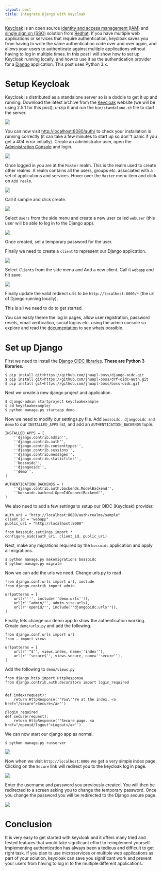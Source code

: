 ```yaml
---
layout: post
title: Integrate Django with Keycloak
---
```


[Keycloak](http://www.keycloak.org/) is an open source [identity and access management (IAM)](https://en.wikipedia.org/wiki/Identity_management) and [single sign on (SSO)](https://en.wikipedia.org/wiki/Single_sign-on) solution from [Redhat](https://www.redhat.com/). If you have multiple web applications or services that require authentication, keycloak saves you from having to write the same authentication code over and over again, and allows your users to authenticate against multiple applications without having to log in multiple times. In this post I will show how to set up Keycloak running locally, and how to use it as the authentication provider for a [Django](https://www.djangoproject.com/) application. This post uses Python 3.x.

# Setup Keycloak

Keycloak is distributed as a standalone server so is a doddle to get it up and running. Download the latest archive from the [Keycloak](http://www.keycloak.org/) website (we will be using 2.5.1 for this post), unzip it and run the `bin/standalone.sh` file to start the server. 

![](/images/Screen-Shot-2017-02-16-at-10-30-33.png)

You can now visit [http://localhost:8080/auth/](http://localhost:8080/auth/) to check your installation is running correctly (it can take a few minutes to start up so don''t panic if you get a 404 error initially). Create an administrator user, open the [Administration Console](http://localhost:8080/auth/admin/) and login.

![](/images/Screen-Shot-2017-02-16-at-10-32-35.png)

Once logged in you are at the `Master` realm. This is the realm used to create other realms. A realm contains all the users, groups etc. associated with a set of applications and services. Hover over the `Master` menu item and click on `Add realm`.

![](/images/Screen-Shot-2017-02-16-at-10-37-41.png)

Call it sample and click create.

![](/images/Screen-Shot-2017-02-16-at-10-38-52.png)

Select `Users` from the side menu and create a new user called `webuser` (this user will be able to log in to the Django app).

![](/images/Screen-Shot-2017-02-16-at-10-39-09.png)

Once created, set a temporary password for the user. 

Finally we need to create a `client` to represent our Django application.

![](/images/Screen-Shot-2017-02-16-at-11-09-34.png)

Select `Clients` from the side menu and Add a new client. Call it `webapp` and hit save.

![](/images/Screen-Shot-2017-02-16-at-11-25-34.png)

Finally update the valid redirect uris to be `http://localhost:8000/*` (the url of Django running locally).

This is all we need to do to get started.

You can easily theme the log in pages, allow user registration, password resets, email verification, social logins etc. using the admin console so explore and read the  [documentation](http://www.keycloak.org/documentation.html) to see whats possible.

# Set up Django

First we need to install the [Django OIDC libraries](https://github.com/jhuapl-boss/boss-oidc). **These are Python 3 libraries.**

```
$ pip install git+https://github.com/jhuapl-boss/django-oidc.git
$ pip install git+https://github.com/jhuapl-boss/drf-oidc-auth.git
$ pip install git+https://github.com/jhuapl-boss/boss-oidc.git
```

Next we create a new django project and application.

```
$ django-admin startproject keycloakexample
$ cd keycloakexample/
$ python manage.py startapp demo
```

Now we need to modify our settings.py file. Add `bossoidc, djangooidc and demo` to our `INSTALLED_APPS` list, and add an `AUTHENTICATION_BACKENDS` tuple.

```
INSTALLED_APPS = [
    ''django.contrib.admin'',
    ''django.contrib.auth'',
    ''django.contrib.contenttypes'',
    ''django.contrib.sessions'',
    ''django.contrib.messages'',
    ''django.contrib.staticfiles'',
    ''bossoidc'',
    ''djangooidc'',  
    ''demo'',
]

AUTHENTICATION_BACKENDS = (
    ''django.contrib.auth.backends.ModelBackend'',
    ''bossoidc.backend.OpenIdConnectBackend'',
)
```

We also need to add a few settings to setup our OIDC (Keycloak) provider.

```
auth_uri = "http://localhost:8080/auth/realms/sample"
client_id = "webapp"
public_uri = "http://localhost:8000"

from bossoidc.settings import *
configure_oidc(auth_uri, client_id, public_uri)
```

Next, make any migrations required by the `bossoidc` application and apply all migrations.

```
$ python manage.py makemigrations bossoidc
$ python manage.py migrate
```

Now we can add the urls we need. Change urls.py to read

```
from django.conf.urls import url, include
from django.contrib import admin

urlpatterns = [
    url(r'''', include(''demo.urls'')),
    url(r''^admin/'', admin.site.urls),
    url(r''openid/'', include(''djangooidc.urls'')),
]
```

Finally, lets change our demo app to show the authentication working. Create `demo/urls.py` and add the following.

```
from django.conf.urls import url
from . import views

urlpatterns = [
    url(r''^$'', views.index, name=''index''),
    url(r''^secure$'', views.secure, name=''secure''),
]
```

Add the following to `demo/views.py`

```
from django.http import HttpResponse
from django.contrib.auth.decorators import login_required


def index(request):
    return HttpResponse(''You\''re at the index. <a href="/secure">Secure</a>'')

@login_required
def secure(request):
    return HttpResponse(''Secure page. <a href="/openid/logout">Logout</a>'')    
```

We can now start our django app as normal.

```
$ python manage.py runserver
```

![](/images/Screen-Shot-2017-02-16-at-11-24-58.png)

Now when we visit `http://localhost:8000` we get a very simple index page. Clicking on the `Secure` link will redirect you to the keycloak log in page.

![](/images/Screen-Shot-2017-02-16-at-11-26-52.png)

Enter the username and password you previously created. You will then be redirected to a screen asking you to change the temporary password. Once you change the password you will be redirected to the Django secure page.

![](/images/Screen-Shot-2017-02-16-at-11-27-18.png)

# Conclusion

It is very easy to get started with keycloak and it offers many tried and tested features that would take significant effort to reimplement yourself. Implementing authentication has always been a tedious and difficult to get right task. If you plan to use microservices or multiple web applications as part of your solution, keycloak can save you significant work and prevent your users from having to log in to the multiple different applications.
